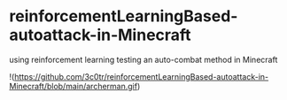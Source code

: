 # reinforcementLearningBased-autoattack-in-Minecraft
using reinforcement learning testing an auto-combat method in Minecraft  


!(https://github.com/3c0tr/reinforcementLearningBased-autoattack-in-Minecraft/blob/main/archerman.gif)
